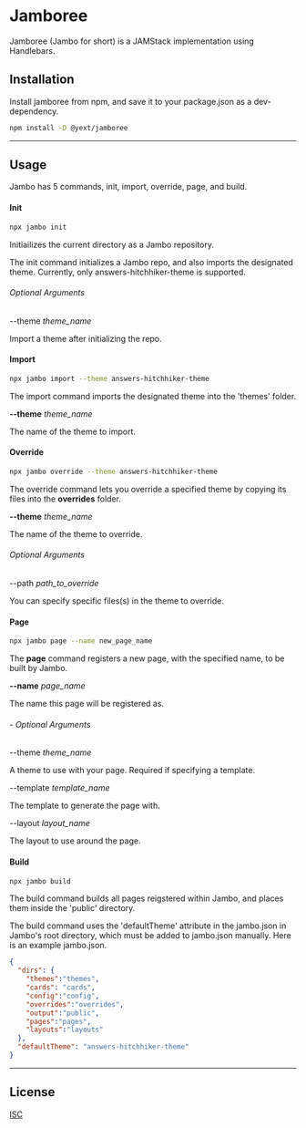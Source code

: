 # Jamboree

Jamboree (Jambo for short) is a JAMStack implementation using Handlebars.

## Installation

Install jamboree from npm, and save it to your package.json as a dev-dependency.

```bash
npm install -D @yext/jamboree
```
___

## Usage

Jambo has 5 commands, init, import, override, page, and build.

#### Init

```bash
npx jambo init
```

Initiailizes the current directory as a Jambo repository.

The init command initializes a Jambo repo, and also imports the designated theme.
Currently, only answers-hitchhiker-theme is supported.

###### Optional Arguments

--theme _theme_name_

Import a theme after initializing the repo.

#### Import

```bash
npx jambo import --theme answers-hitchhiker-theme
```

The import command imports the designated theme into the 'themes' folder.

**--theme** _theme_name_

The name of the theme to import.

#### Override

```bash
npx jambo override --theme answers-hitchhiker-theme
```

The override command lets you override a specified theme by copying its files into the **overrides** folder.

**--theme** _theme_name_

The name of the theme to override.

###### Optional Arguments

--path _path_to_override_

You can specify specific files(s) in the theme to override.

#### Page

```bash
npx jambo page --name new_page_name
```

The **page** command registers a new page, with the specified name, to be built by Jambo.

**--name** _page_name_

The name this page will be registered as.

###### - Optional Arguments

--theme _theme_name_

A theme to use with your page. Required if specifying a template.

--template  _template_name_

The template to generate the page with.

--layout _layout_name_

The layout to use around the page.

#### Build

```bash
npx jambo build
```

The build command builds all pages reigstered within Jambo, and places them inside the 'public' directory.

The build command uses the 'defaultTheme' attribute in the jambo.json in Jambo's root directory, which must be added to jambo.json manually. Here is an example jambo.json.

```json
{
  "dirs": {
    "themes":"themes",
    "cards": "cards",
    "config":"config",
    "overrides":"overrides",
    "output":"public",
    "pages":"pages",
    "layouts":"layouts"
  },
  "defaultTheme": "answers-hitchhiker-theme"
}
```

___

## License

[ISC](https://opensource.org/licenses/ISC)